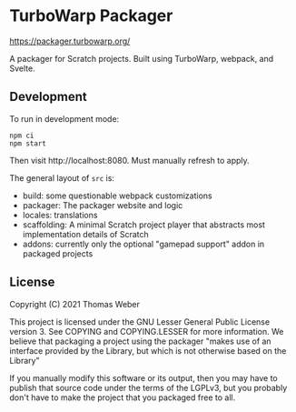 # TurboWarp Packager

https://packager.turbowarp.org/

A packager for Scratch projects. Built using TurboWarp, webpack, and Svelte.

## Development

To run in development mode:

```
npm ci
npm start
```

Then visit http://localhost:8080. Must manually refresh to apply.

The general layout of `src` is:

 - build: some questionable webpack customizations
 - packager: The packager website and logic
 - locales: translations
 - scaffolding: A minimal Scratch project player that abstracts most implementation details of Scratch
 - addons: currently only the optional "gamepad support" addon in packaged projects

## License

Copyright (C) 2021 Thomas Weber

This project is licensed under the GNU Lesser General Public License version 3. See COPYING and COPYING.LESSER for more information. We believe that packaging a project using the packager "makes use of an interface provided by the Library, but which is not otherwise based on the Library"

If you manually modify this software or its output, then you may have to publish that source code under the terms of the LGPLv3, but you probably don't have to make the project that you packaged free to all.
